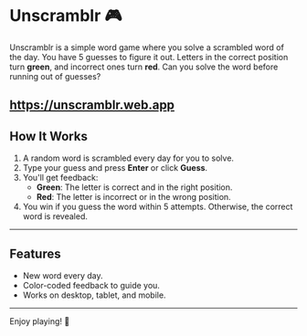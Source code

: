 # Unscramblr 🎮

Unscramblr is a simple word game where you solve a scrambled word of the day. You have 5 guesses to figure it out. Letters in the correct position turn **green**, and incorrect ones turn **red**. Can you solve the word before running out of guesses? 

https://unscramblr.web.app
---

## How It Works

1. A random word is scrambled every day for you to solve.
2. Type your guess and press **Enter** or click **Guess**.
3. You'll get feedback:
   - **Green**: The letter is correct and in the right position.
   - **Red**: The letter is incorrect or in the wrong position.
4. You win if you guess the word within 5 attempts. Otherwise, the correct word is revealed.

---

## Features

- New word every day.
- Color-coded feedback to guide you.
- Works on desktop, tablet, and mobile.

---

Enjoy playing! 🎉
